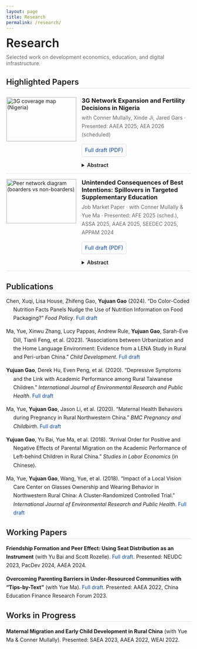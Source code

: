 ```yaml
---
layout: page
title: Research
permalink: /research/
---
```


<!-- Minimal academic style -->
<style>
.main { max-width: 860px; margin: 0 auto; }
.main p { line-height: 1.65; }
.main h1 { font-size: 2rem; margin: .2rem 0 1rem; font-weight: 600; }
.main h2 { font-size: 1.35rem; margin: 1.8rem 0 .6rem; font-weight: 600; border-bottom: 1px solid #ddd; padding-bottom: .25rem; }
.note { color:#666; margin-top:-.4rem; margin-bottom:1.1rem; }
a { color:#0645ad; text-decoration:none; } a:hover{ text-decoration:underline; }

/* Featured media-object */
.paper { display:grid; grid-template-columns: 190px 1fr; gap:16px; padding:14px 0; border-bottom:1px solid #e6e6e6; }
.paper:last-child{ border-bottom:0; }
.paper img { width:190px; height:120px; object-fit:cover; border:1px solid #e6e6e6; }

/* Hanging indent for publications */
.biblio .entry { padding-left: 1.4em; text-indent: -1.4em; margin: 0 0 .85rem; }
.biblio em { font-style: italic; }
.smallbtn { display:inline-block; font-size:.92rem; padding:.25rem .5rem; border:1px solid #ddd; border-radius:4px; margin-right:.5rem; }
details summary { cursor:pointer; font-weight:600; margin-top:.35rem; }
</style>

<div class="main">

# Research
<div class="note">Selected work on development economics, education, and digital infrastructure.</div>

## Highlighted Papers

<div class="paper" id="dhs">
  <img src="{{ '/3G-coverage.png' | relative_url }}" alt="3G coverage map (Nigeria)">
  <div>
    <h3 style="margin:0 0 .3rem;">3G Network Expansion and Fertility Decisions in Nigeria</h3>
    <p style="color:#666;margin:.1rem 0 .5rem;">with Conner Mullally, Xinde Ji, Jared Gars · Presented: AAEA 2025; AEA 2026 (scheduled)</p>
    <p><a class="smallbtn" href="https://www.dropbox.com/scl/fi/qji2by7izuma4aoylhh61/Broadband_and_Fertility_in_Nigeria-compressed.pdf?rlkey=flzoxw0uckk4h22sux8fs3hb7&dl=0">Full draft (PDF)</a></p>
    <details>
      <summary>Abstract</summary>
      <p>NDHS 2013–2018 linked to 3G rollout across 725 LGAs. A one-SD increase in coverage lowers birth probability among women 12–20 by 1.4–18 pp. Effects differ by reproductive history; mechanisms run through delayed cohabitation/childbearing (not contraceptives), higher skilled employment, and stronger household bargaining.</p>
    </details>
  </div>
</div>

<div class="paper" id="jmp">
  <img src="{{ '/network-diagram.png' | relative_url }}" alt="Peer network diagram (boarders vs non-boarders)">
  <div>
    <h3 style="margin:0 0 .3rem;">Unintended Consequences of Best Intentions: Spillovers in Targeted Supplementary Education</h3>
    <p style="color:#666;margin:.1rem 0 .5rem;">Job Market Paper · with Conner Mullally & Yue Ma · Presented: AFE 2025 (sched.), ASSA 2025, AAEA 2025, SEEDEC 2025, APPAM 2024</p>
    <p><a class="smallbtn" href="https://www.dropbox.com/scl/fi/z1hparrh8ltcy1te3n7w1/Spillover_Effect.pdf?rlkey=5bcw0rvf4bmk1zjem7mh81mzd&st=1i97r34e&dl=0">Full draft (PDF)</a></p>
    <details>
      <summary>Abstract</summary>
      <p>Field experiment in 130 rural Chinese boarding schools. Workbook treatment produces negative spillovers onto non-targeted peers (strongest along close peer ties) via motivational crowd-out from observing extra resources; CAL (outside class) shows no such spillovers.</p>
    </details>
  </div>
</div>

## Publications

<div class="biblio">

<p class="entry">Chen, Xuqi, Lisa House, Zhifeng Gao, <strong>Yujuan Gao</strong> (2024). “Do Color-Coded Nutrition Facts Panels Nudge the Use of Nutrition Information on Food Packaging?” <em>Food Policy</em>. <a href="https://doi.org/10.1016/j.foodpol.2024.102730">Full draft</a></p>

<p class="entry">Ma, Yue, Xinwu Zhang, Lucy Pappas, Andrew Rule, <strong>Yujuan Gao</strong>, Sarah-Eve Dill, Tianli Feng, et al. (2023). “Associations between Urbanization and the Home Language Environment: Evidence from a LENA Study in Rural and Peri-urban China.” <em>Child Development</em>. <a href="https://doi.org/10.1111/cdev.14034">Full draft</a></p>

<p class="entry"><strong>Yujuan Gao</strong>, Derek Hu, Even Peng, et al. (2020). “Depressive Symptoms and the Link with Academic Performance among Rural Taiwanese Children.” <em>International Journal of Environmental Research and Public Health</em>. <a href="https://doi.org/10.3390/ijerph17082778">Full draft</a></p>

<p class="entry">Ma, Yue, <strong>Yujuan Gao</strong>, Jason Li, et al. (2020). “Maternal Health Behaviors during Pregnancy in Rural Northwestern China.” <em>BMC Pregnancy and Childbirth</em>. <a href="https://doi.org/10.1186/s12884-020-03444-3">Full draft</a></p>

<p class="entry"><strong>Yujuan Gao</strong>, Yu Bai, Yue Ma, et al. (2018). “Arrival Order for Positive and Negative Effects of Parental Migration on the Academic Performance of Left-behind Children in Rural China.” <em>Studies in Labor Economics</em> (in Chinese).</p>

<p class="entry">Ma, Yue, <strong>Yujuan Gao</strong>, Wang, Yue, et al. (2018). “Impact of a Local Vision Care Center on Glasses Ownership and Wearing Behavior in Northwestern Rural China: A Cluster-Randomized Controlled Trial.” <em>International Journal of Environmental Research and Public Health</em>. <a href="https://doi.org/10.3390/ijerph15122783">Full draft</a></p>

</div>

## Working Papers

<p><strong>Friendship Formation and Peer Effect: Using Seat Distribution as an Instrument</strong> (with Yu Bai and Scott Rozelle). <a href="https://dx.doi.org/10.2139/ssrn.4828554">Full draft</a>. Presented: NEUDC 2023, PacDev 2024, AAEA 2024.</p>

<p><strong>Overcoming Parenting Barriers in Under-Resourced Communities with “Tips-by-Text”</strong> (with Yue Ma). <a href="https://ssrn.com/abstract=4969618">Full draft</a>. Presented: AAEA 2022, China Education Finance Research Forum 2023.</p>

## Works in Progress

<p><strong>Maternal Migration and Early Child Development in Rural China</strong> (with Yue Ma & Conner Mullally). Presented: SAEA 2023, AAEA 2022, WEAI 2022.</p>

</div>

